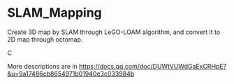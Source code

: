 # SLAM_Mapping
Create 3D map by SLAM through LeGO-LOAM algorithm, and convert it to 2D map through octomap.

C

More descriptions are in https://docs.qq.com/doc/DUWtVUWdGaExCRHpE?&u=9a17486cb8654971b01940e3c033984b
